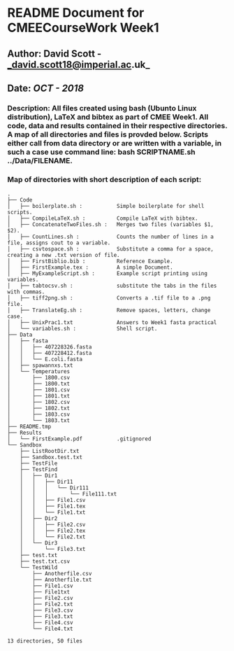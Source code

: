 # README Document for CMEECourseWork Week1
## Author: David Scott - _david.scott18@imperial.ac.uk_
## Date: _OCT - 2018_

### Description: All files created using bash (Ubunto Linux distribution), LaTeX and bibtex as part of CMEE Week1. All code, data and results contained in their respective directories. A map of all directories and files is provded below. Scripts either call from data directory or are written with a variable, in such a case use command line: bash SCRIPTNAME.sh ../Data/FILENAME.

### Map of directories with short description of each script:
```
.
├── Code
│   ├── boilerplate.sh :           Simple boilerplate for shell scripts.
│   ├── CompileLaTeX.sh :          Compile LaTeX with bibtex.
│   ├── ConcatenateTwoFiles.sh :   Merges two files (variables $1, $2).
│   ├── CountLines.sh :            Counts the number of lines in a file, assigns cout to a variable.
│   ├── csvtospace.sh :            Substitute a comma for a space, creating a new .txt version of file. 
│   ├── FirstBiblio.bib :          Reference Example.
│   ├── FirstExample.tex :         A simple Document.
│   ├── MyExampleScript.sh :       Example script printing using variables.
│   ├── tabtocsv.sh :              substitute the tabs in the files with commas.
│   ├── tiff2png.sh :              Converts a .tif file to a .png file.
│   ├── TranslateEg.sh :           Remove spaces, letters, change case.
│   ├── UnixPrac1.txt              Answers to Week1 fasta practical 
│   └── variables.sh :             Shell script. 
├── Data
│   ├── fasta
│   │   ├── 407228326.fasta
│   │   ├── 407228412.fasta
│   │   └── E.coli.fasta
│   ├── spawannxs.txt
│   └── Temperatures
│       ├── 1800.csv
│       ├── 1800.txt
│       ├── 1801.csv
│       ├── 1801.txt
│       ├── 1802.csv
│       ├── 1802.txt
│       ├── 1803.csv
│       └── 1803.txt
├── README.tmp                    
├── Results
│   └── FirstExample.pdf           .gitignored
└── Sandbox
    ├── ListRootDir.txt
    ├── Sandbox.test.txt
    ├── TestFile
    ├── TestFind
    │   ├── Dir1
    │   │   ├── Dir11
    │   │   │   └── Dir111
    │   │   │       └── File111.txt
    │   │   ├── File1.csv
    │   │   ├── File1.tex
    │   │   └── File1.txt
    │   ├── Dir2
    │   │   ├── File2.csv
    │   │   ├── File2.tex
    │   │   └── File2.txt
    │   └── Dir3
    │       └── File3.txt
    ├── test.txt
    ├── test.txt.csv
    └── TestWild
        ├── Anotherfile.csv
        ├── Anotherfile.txt
        ├── File1.csv
        ├── File1txt
        ├── File2.csv
        ├── File2.txt
        ├── File3.csv
        ├── File3.txt
        ├── File4.csv
        └── File4.txt

13 directories, 50 files

```
